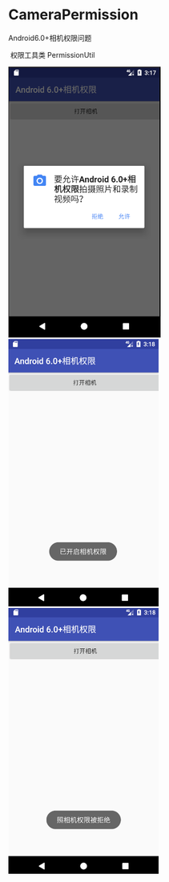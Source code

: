 # CameraPermission
Android6.0+相机权限问题

 权限工具类 PermissionUtil
 
 >>
 ![](https://github.com/leenc123/CameraPermission/blob/master/picture/p.png)
 ![](https://github.com/leenc123/CameraPermission/blob/master/picture/p1.png)
 ![](https://github.com/leenc123/CameraPermission/blob/master/picture/p2.png)
 
 
 
